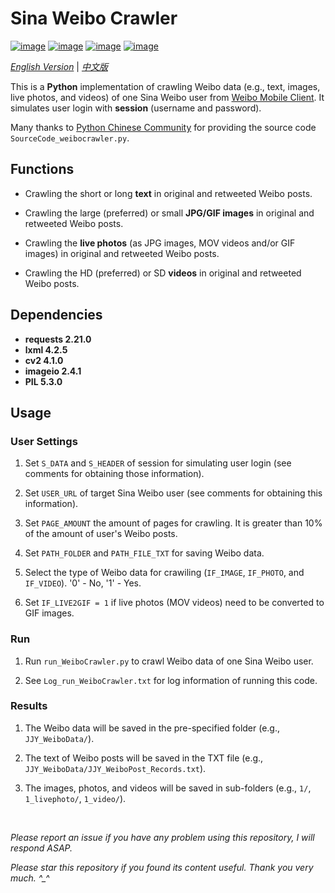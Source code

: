 # Sina Weibo Crawler

[![image](https://img.shields.io/badge/license-MIT-green.svg)](https://github.com/HeZhang1994/weibo-crawler/blob/master/LICENSE)
[![image](https://img.shields.io/badge/python-3.7-blue.svg)]()
[![image](https://img.shields.io/badge/status-stable-brightgreen.svg)]()
[![image](https://img.shields.io/badge/build-passing-brightgreen.svg)]()

[*English Version*](https://github.com/HeZhang1994/weibo-crawler/blob/master/README.md) | [*中文版*](https://github.com/HeZhang1994/weibo-crawler/blob/master/README-cn.md)

This is a **Python** implementation of crawling Weibo data (e.g., text, images, live photos, and videos) of one Sina Weibo user from [Weibo Mobile Client](https://m.weibo.cn). It simulates user login with **session** (username and password).

Many thanks to [Python Chinese Community](https://blog.csdn.net/BF02jgtRS00XKtCx/article/details/79547627) for providing the source code `SourceCode_weibocrawler.py`.

## Functions

- Crawling the short or long **text** in original and retweeted Weibo posts.

- Crawling the large (preferred) or small **JPG/GIF images** in original and retweeted Weibo posts.

- Crawling the **live photos** (as JPG images, MOV videos and/or GIF images) in original and retweeted Weibo posts.

- Crawling the HD (preferred) or SD **videos** in original and retweeted Weibo posts.

## Dependencies

* __requests 2.21.0__
* __lxml 4.2.5__
* __cv2 4.1.0__
* __imageio 2.4.1__
* __PIL 5.3.0__

## Usage

### User Settings

1. Set `S_DATA` and `S_HEADER` of session for simulating user login (see comments for obtaining those information).

2. Set `USER_URL` of target Sina Weibo user (see comments for obtaining this information).

3. Set `PAGE_AMOUNT` the amount of pages for crawling. It is greater than 10% of the amount of user's Weibo posts.

4. Set `PATH_FOLDER` and `PATH_FILE_TXT` for saving Weibo data.

5. Select the type of Weibo data for crawiling (`IF_IMAGE`, `IF_PHOTO`, and `IF_VIDEO`). '0' - No, '1' - Yes.

6. Set `IF_LIVE2GIF = 1` if live photos (MOV videos) need to be converted to GIF images.

### Run

1. Run `run_WeiboCrawler.py` to crawl Weibo data of one Sina Weibo user.

2. See `Log_run_WeiboCrawler.txt` for log information of running this code.

### Results

1. The Weibo data will be saved in the pre-specified folder (e.g., `JJY_WeiboData/`).

2. The text of Weibo posts will be saved in the TXT file (e.g., `JJY_WeiboData/JJY_WeiboPost_Records.txt`).

3. The images, photos, and videos will be saved in sub-folders (e.g., `1/`, `1_livephoto/`, `1_video/`).

<br>

<i>Please report an issue if you have any problem using this repository, I will respond ASAP.</i>

<i>Please star this repository if you found its content useful. Thank you very much. ^_^</i>
